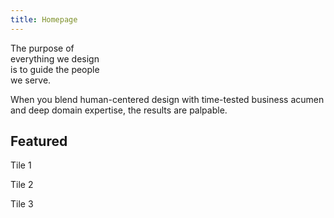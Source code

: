 ```yaml
---
title: Homepage
---
```


<title-block>
The purpose of<br>
everything we design<br>
<span>is to guide the people<br>
we serve.</span>
</title-block>

<grid background="gray-10">
<column lg="8">

When you blend human-centered design with time-tested business acumen and deep domain expertise, the results are palpable.

</column>
</grid>

<grid background="gray-10">

<column lg="4">

## Featured

</column>
<column lg="4">

Tile 1

</column>
<column lg="4">

Tile 2

</column>
<column lg="4">

Tile 3

</column>
</grid>
